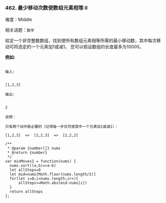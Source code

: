 ### 462. 最少移动次数使数组元素相等 II

难度：Middle

相关话题：`数学`

给定一个非空整数数组，找到使所有数组元素相等所需的最小移动数，其中每次移动可将选定的一个元素加1或减1。 您可以假设数组的长度最多为10000。



**例如:** 





```

输入:


[1,2,3]

输出:


2

说明：

只有两个动作是必要的（记得每一步仅可使其中一个元素加1或减1）： 

[1,2,3]  =>  [2,2,3]  =>  [2,2,2]

```



```
/**
 * @param {number[]} nums
 * @return {number}
 */
var minMoves2 = function(nums) {
  nums.sort((a,b)=>a-b)
  let allSteps=0
  let mid=nums[Math.floor(nums.length/2)]
  for(let i=0;i<nums.length;i++){
      allSteps+=Math.abs(mid-nums[i])
  }
  return allSteps
};



```

